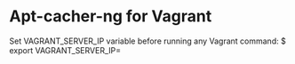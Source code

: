 Apt-cacher-ng for Vagrant
=========================

Set VAGRANT_SERVER_IP variable before running any Vagrant command:
$ export VAGRANT_SERVER_IP=<IP address>
